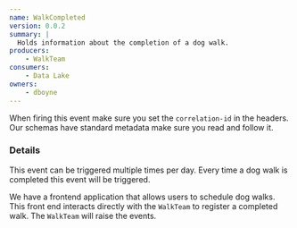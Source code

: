 ```yaml
---
name: WalkCompleted
version: 0.0.2
summary: |
  Holds information about the completion of a dog walk.
producers:
    - WalkTeam
consumers:
    - Data Lake
owners:
    - dboyne
---
```


<Admonition>When firing this event make sure you set the `correlation-id` in the headers. Our schemas have standard metadata make sure you read and follow it.</Admonition>

### Details

This event can be triggered multiple times per day. Every time a dog walk is completed this event will be triggered.

We have a frontend application that allows users to schedule dog walks. This front end interacts directly with the `WalkTeam` to register a completed walk. The `WalkTeam` will raise the events.

<NodeGraph title="Consumer / Producer Diagram" />

<EventExamples title="How to trigger event" />

<Schema />

<SchemaViewer renderRootTreeLines defaultExpandedDepth='0' maxHeight="500" />